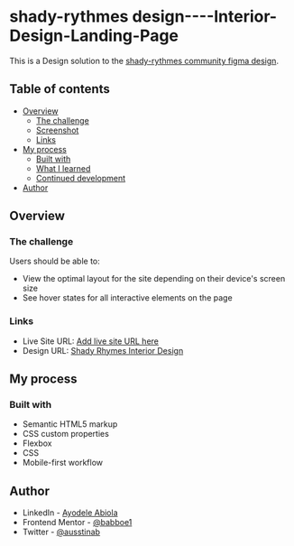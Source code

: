 # shady-rythmes design----Interior-Design-Landing-Page

This is a Design solution to the [shady-rythmes community figma design](https://www.figma.com/file/xak1kZllwoui5ja7wb08gK/shady-rhymes-interior-design-landing-page-Community).

## Table of contents

- [Overview](#overview)
  - [The challenge](#the-challenge)
  - [Screenshot](#screenshot)
  - [Links](#links)
- [My process](#my-process)
  - [Built with](#built-with)
  - [What I learned](#what-i-learned)
  - [Continued development](#continued-development)
- [Author](#author)

## Overview

### The challenge

Users should be able to:

- View the optimal layout for the site depending on their device's screen size
- See hover states for all interactive elements on the page

### Links

- Live Site URL: [Add live site URL here](https://your-live-site-url.com)
- Design URL: [Shady Rhymes Interior Design](https://your-solution-url.com)

## My process

### Built with

- Semantic HTML5 markup
- CSS custom properties
- Flexbox
- CSS
- Mobile-first workflow

## Author

- LinkedIn - [Ayodele Abiola](https://www.your-site.com)
- Frontend Mentor - [@babboe1](https://www.frontendmentor.io/profile/babboe1)
- Twitter - [@ausstinab](https://www.twitter.com/ausstinab)
